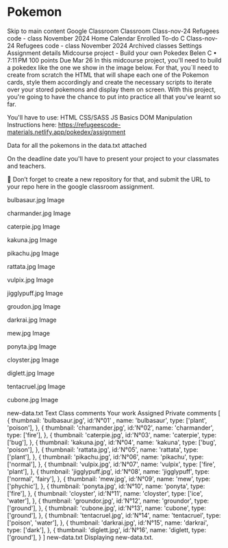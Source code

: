 # Pokemon
Skip to main content
Google Classroom
Classroom
Class-nov-24
Refugees code - class November 2024
Home
Calendar
Enrolled
To-do
C
Class-nov-24
Refugees code - class November 2024
Archived classes
Settings
Assignment details
Midcourse project - Build your own Pokedex
Belen C
•
7:11 PM
100 points
Due Mar 26
In this midcourse project, you'll need to build a pokedex like the one we show in the image below. For that, you´ll need to create from scratch the HTML that will shape each one of the Pokemon cards, style them accordingly and create the necessary scripts to iterate over your stored pokemons and display them on screen. With this project, you're going to have the chance to put into practice all that you've learnt so far.

You'll have to use:
HTML
CSS/SASS
JS Basics
DOM Manipulation
Instructions here:
https://refugeescode-materials.netlify.app/pokedex/assignment

Data for all the pokemons in the data.txt attached

On the deadline date you'll have to present your project to your classmates and teachers.

🚨 Don’t forget to create a new repository for that, and submit the URL to your repo here in the google classroom assignment.

bulbasaur.jpg
Image

charmander.jpg
Image

caterpie.jpg
Image

kakuna.jpg
Image

pikachu.jpg
Image

rattata.jpg
Image

vulpix.jpg
Image

jigglypuff.jpg
Image

groudon.jpg
Image

darkrai.jpg
Image

mew.jpg
Image

ponyta.jpg
Image

cloyster.jpg
Image

diglett.jpg
Image

tentacruel.jpg
Image

cubone.jpg
Image

new-data.txt
Text
Class comments
Your work
Assigned
Private comments
[
  {
    thumbnail: 'bulbasaur.jpg',
    id:'N°01' ,
    name: 'bulbasaur',
    type: ['plant', 'poison'],
  },
  {
    thumbnail: 'charmander.jpg',
    id:'N°02',
    name: 'charmander',
    type: ['fire'],
  },
  {
    thumbnail: 'caterpie.jpg',
    id:'N°03',
    name: 'caterpie',
    type: ['bug'],
  },
  {
    thumbnail: 'kakuna.jpg',
    id:'N°04',
    name: 'kakuna',
    type: ['bug', 'poison'],
  },
  {
    thumbnail: 'rattata.jpg',
    id:'N°05',
    name: 'rattata',
    type: ['plant'],
  },
  {
    thumbnail: 'pikachu.jpg',
    id:'N°06',
    name: 'pikachu',
    type: ['normal'],
  },
  {
    thumbnail: 'vulpix.jpg',
    id:'N°07',
    name: 'vulpix',
    type: ['fire', 'plant'],
  },
  {
    thumbnail: 'jigglypuff.jpg',
    id:'N°08',
    name: 'jigglypuff',
    type: ['normal', 'fairy'],
  },
  {
    thumbnail: 'mew.jpg',
    id:'N°09',
    name: 'mew',
    type: ['phychic'],
  },
  {
    thumbnail: 'ponyta.jpg',
    id:'N°10',
    name: 'ponyta',
    type: ['fire'],
  },
  {
    thumbnail: 'cloyster',
    id:'N°11',
    name: 'cloyster',
    type: ['ice', 'water'],
  },
  {
    thumbnail: 'groundor.jpg',
    id:'N°12',
    name: 'groundor',
    type: ['ground'],
  },
  {
    thumbnail: 'cubone.jpg',
    id:'N°13',
    name: 'cubone',
    type: ['ground'],
  },
  {
    thumbnail: 'tentacruel.jpg',
    id:'N°14',
    name: 'tentacruel',
    type: ['poison', 'water'],
  },
  {
    thumbnail: 'darkrai.jpg',
    id:'N°15',
    name: 'darkrai',
    type: ['dark'],
  },
  {
    thumbnail: 'diglett.jpg',
    id:'N°16',
    name: 'diglett,
    type: ['ground'],
  }
]
new-data.txt
Displaying new-data.txt.